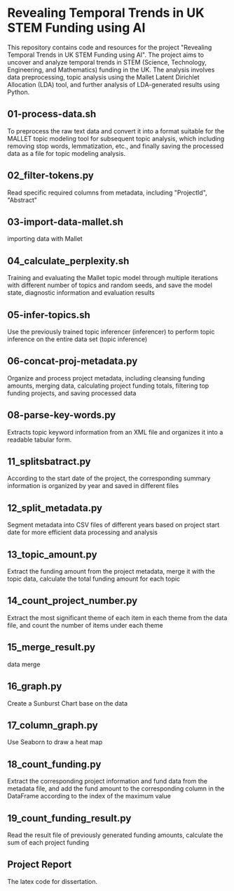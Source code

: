 # Revealing Temporal Trends in UK STEM Funding using AI

This repository contains code and resources for the project "Revealing Temporal Trends in UK STEM Funding using AI". The project aims to uncover and analyze temporal trends in STEM (Science, Technology, Engineering, and Mathematics) funding in the UK. The analysis involves data preprocessing, topic analysis using the Mallet Latent Dirichlet Allocation (LDA) tool, and further analysis of LDA-generated results using Python.

## 01-process-data.sh
To preprocess the raw text data and convert it into a format suitable for the MALLET topic modeling tool for subsequent topic analysis, which including removing stop words, lemmatization, etc., and finally saving the processed data as a file for topic modeling analysis.

## 02_filter-tokens.py
Read specific required columns from metadata, including "ProjectId", "Abstract"

## 03-import-data-mallet.sh
importing data with Mallet

## 04_calculate_perplexity.sh
Training and evaluating the Mallet topic model through multiple iterations with different number of topics and random seeds, and save the model state, diagnostic information and evaluation results

## 05-infer-topics.sh
Use the previously trained topic inferencer (inferencer) to perform topic inference on the entire data set (topic inference)

## 06-concat-proj-metadata.py
Organize and process project metadata, including cleansing funding amounts, merging data, calculating project funding totals, filtering top funding projects, and saving processed data

## 08-parse-key-words.py
Extracts topic keyword information from an XML file and organizes it into a readable tabular form.

## 11_splitsbatract.py
According to the start date of the project, the corresponding summary information is organized by year and saved in different files

## 12_split_metadata.py
Segment metadata into CSV files of different years based on project start date for more efficient data processing and analysis

## 13_topic_amount.py
Extract the funding amount from the project metadata, merge it with the topic data, calculate the total funding amount for each topic

## 14_count_project_number.py
Extract the most significant theme of each item in each theme from the data file, and count the number of items under each theme

## 15_merge_result.py
data merge

## 16_graph.py
Create a Sunburst Chart base on the data

## 17_column_graph.py
Use Seaborn to draw a heat map

## 18_count_funding.py
Extract the corresponding project information and fund data from the metadata file, and add the fund amount to the corresponding column in the DataFrame according to the index of the maximum value

## 19_count_funding_result.py
Read the result file of previously generated funding amounts, calculate the sum of each project funding

## Project Report
The latex code for dissertation.